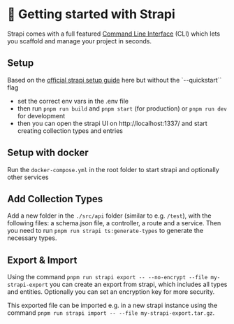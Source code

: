 # 🚀 Getting started with Strapi

Strapi comes with a full featured [Command Line Interface](https://docs.strapi.io/dev-docs/cli) (CLI) which lets you scaffold and manage your project in seconds.

## Setup

Based on the [official strapi setup guide](https://docs.strapi.io/dev-docs/quick-start) here but without the `--quickstart`` flag

- set the correct env vars in the .env file
- then run `pnpm run build` and `pnpm start` (for production) or `pnpm run dev` for development
- then you can open the strapi UI on http://localhost:1337/ and start creating collection types and entries

## Setup with docker

Run the `docker-compose.yml` in the root folder to start strapi and optionally other services

## Add Collection Types

Add a new folder in the `./src/api` folder (similar to e.g. `/test`), with the following files: a schema.json file, a controller, a route and a service. Then you need to run `pnpm run strapi ts:generate-types` to generate the necessary types.

## Export & Import

Using the command `pnpm run strapi export -- --no-encrypt --file my-strapi-export` you can create an export from strapi, which includes all types and entities. Optionally you can set an encryption key for more security.

This exported file can be imported e.g. in a new strapi instance using the command `pnpm run strapi import -- --file my-strapi-export.tar.gz`.
